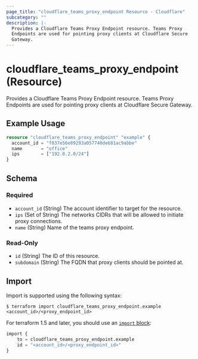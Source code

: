 ```yaml
---
page_title: "cloudflare_teams_proxy_endpoint Resource - Cloudflare"
subcategory: ""
description: |-
  Provides a Cloudflare Teams Proxy Endpoint resource. Teams Proxy
  Endpoints are used for pointing proxy clients at Cloudflare Secure
  Gateway.
---
```


# cloudflare_teams_proxy_endpoint (Resource)

Provides a Cloudflare Teams Proxy Endpoint resource. Teams Proxy
Endpoints are used for pointing proxy clients at Cloudflare Secure
Gateway.

## Example Usage

```terraform
resource "cloudflare_teams_proxy_endpoint" "example" {
  account_id = "f037e56e89293a057740de681ac9abbe"
  name       = "office"
  ips        = ["192.0.2.0/24"]
}
```
<!-- schema generated by tfplugindocs -->
## Schema

### Required

- `account_id` (String) The account identifier to target for the resource.
- `ips` (Set of String) The networks CIDRs that will be allowed to initiate proxy connections.
- `name` (String) Name of the teams proxy endpoint.

### Read-Only

- `id` (String) The ID of this resource.
- `subdomain` (String) The FQDN that proxy clients should be pointed at.

## Import

Import is supported using the following syntax:

```shell
$ terraform import cloudflare_teams_proxy_endpoint.example <account_id>/<proxy_endpoint_id>
```

For terraform 1.5 and later, you should use an [`import` block](https://developer.hashicorp.com/terraform/language/import):
```terraform
import {
    to = cloudflare_teams_proxy_endpoint.example
    id = "<account_id>/<proxy_endpoint_id>"
}
```
